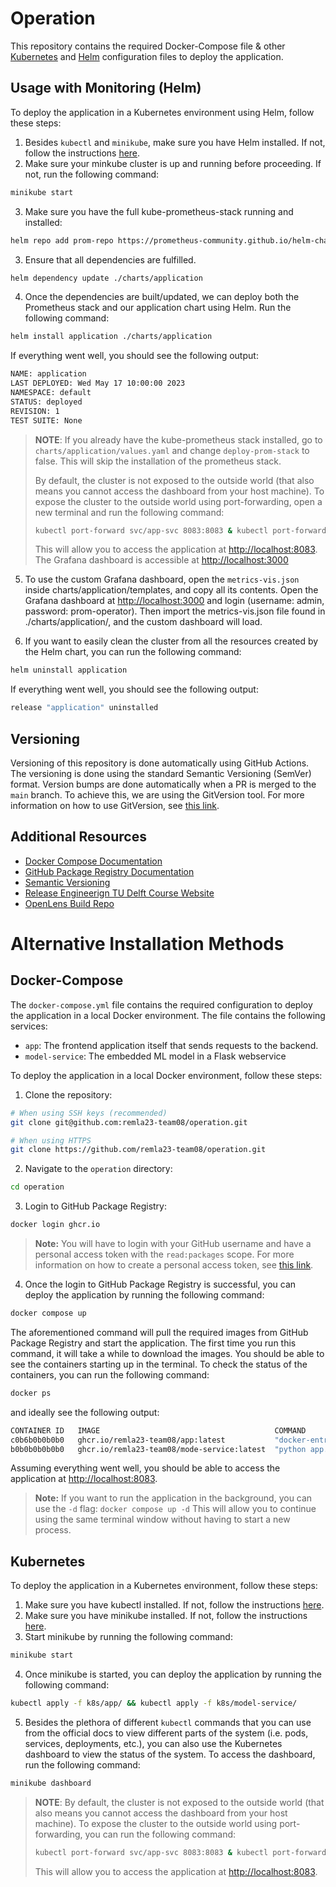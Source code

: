 # Operation

This repository contains the required Docker-Compose file & other [Kubernetes](https://kubernetes.io/) and [Helm](https://helm.sh/) configuration files to deploy the application.

## **Usage with Monitoring (Helm)**

To deploy the application in a Kubernetes environment using Helm, follow these steps:

1. Besides `kubectl` and `minikube`, make sure you have Helm installed. If not, follow the instructions [here](https://helm.sh/docs/intro/install/).
2. Make sure your minkube cluster is up and running before proceeding. If not, run the following command:
```bash
minikube start
```
3. Make sure you have the full kube-prometheus-stack running and installed:
```bash
helm repo add prom-repo https://prometheus-community.github.io/helm-charts
```

3. Ensure that all dependencies are fulfilled.
``` bash
helm dependency update ./charts/application
```
4. Once the dependencies are built/updated, we can deploy both the Prometheus stack and our application chart using Helm.  Run the following command:
```bash
helm install application ./charts/application
```
If everything went well, you should see the following output:
```bash
NAME: application
LAST DEPLOYED: Wed May 17 10:00:00 2023
NAMESPACE: default
STATUS: deployed
REVISION: 1
TEST SUITE: None
```
> **NOTE**: 
> If you already have the kube-prometheus stack installed, go to `charts/application/values.yaml` and change `deploy-prom-stack` to false. This will skip the installation of the prometheus stack.
> 
> By default, the cluster is not exposed to the outside world (that also means you cannot access the dashboard from your host machine). To expose the cluster to the outside world using port-forwarding, open a new terminal and run the following command:
> ```bash
> kubectl port-forward svc/app-svc 8083:8083 & kubectl port-forward svc/model-service-svc 8080:8080 & kubectl port-forward svc/application-grafana 3000:80
> ```
> This will allow you to access the application at [http://localhost:8083](http://localhost:8083). The Grafana dashboard is accessible at [http://localhost:3000](http://localhost:3000)

5. To use the custom Grafana dashboard, open the `metrics-vis.json` inside charts/application/templates, and copy all its contents. Open the Grafana dashboard at [http://localhost:3000](http://localhost:3000) and login (username: admin, password: prom-operator). Then import the metrics-vis.json file found in ./charts/application/, and the custom dashboard will load. 

6. If you want to easily clean the cluster from all the resources created by the Helm chart, you can run the following command:
```bash
helm uninstall application
```

If everything went well, you should see the following output:
```bash
release "application" uninstalled
```

## **Versioning**

Versioning of this repository is done automatically using GitHub Actions. The versioning is done using the standard Semantic Versioning (SemVer) format. Version bumps are done automatically when a PR is merged to the `main` branch. To achieve this, we are using the GitVersion tool. For more information on how to use GitVersion, see [this link](https://gitversion.net/docs/).

## **Additional Resources**

* [Docker Compose Documentation](https://docs.docker.com/compose/)
* [GitHub Package Registry Documentation](https://docs.github.com/en/packages/working-with-a-github-packages-registry/working-with-the-docker-registry)
* [Semantic Versioning](https://semver.org/)
* [Release Engineerign TU Delft Course Website](https://se.ewi.tudelft.nl/remla/assignments/a1-images-and-releases/)
* [OpenLens Build Repo](https://github.com/MuhammedKalkan/OpenLens)

# Alternative Installation Methods
## **Docker-Compose**

The `docker-compose.yml` file contains the required configuration to deploy the application in a local Docker environment. The file contains the following services:
* `app`: The frontend application itself that sends requests to the backend.
* `model-service`: The embedded ML model in a Flask webservice

To deploy the application in a local Docker environment, follow these steps:

1. Clone the repository:
```bash
# When using SSH keys (recommended)
git clone git@github.com:remla23-team08/operation.git

# When using HTTPS
git clone https://github.com/remla23-team08/operation.git
```

2. Navigate to the `operation` directory:
```bash
cd operation
```

3. Login to GitHub Package Registry:
```bash
docker login ghcr.io
```

> **Note:** You will have to login with your GitHub username and have a personal access token with the `read:packages` scope.
> For more information on how to create a personal access token, see [this link](https://docs.github.com/en/github/authenticating-to-github/keeping-your-account-and-data-secure/creating-a-personal-access-token).

4. Once the login to GitHub Package Registry is successful, you can deploy the application by running the following command:
```bash
docker compose up
```

The aforementioned command will pull the required images from GitHub Package Registry and start the application. The first time you run this command, it will take a while to download the images. You should be able to see the containers starting up in the terminal. To check the status of the containers, you can run the following command:
```bash
docker ps
```

and ideally see the following output:
```bash
CONTAINER ID   IMAGE                                       COMMAND                   CREATED          STATUS          PORTS                                      NAMES
c0b6b0b0b0b0   ghcr.io/remla23-team08/app:latest           "docker-entrypoint.sh"    1 minute ago     Up 1 minute     0.0.0.0:8083->8083/tcp, :::8083->8083/tcp  operation-app-1
b0b0b0b0b0b0   ghcr.io/remla23-team08/mode-service:latest  "python app.py"           1 minute ago     Up 1 minute     0.0.0.0:8080->8080/tcp, :::8080->8080/tcp  operation-model-service-1
```

Assuming everything went well, you should be able to access the application at [http://localhost:8083](http://localhost:8083). 

> **Note:** If you want to run the application in the background, you can use the `-d` flag: ```docker compose up -d```
> This will allow you to continue using the same terminal window without having to start a new process.

## **Kubernetes**

To deploy the application in a Kubernetes environment, follow these steps:

1. Make sure you have kubectl installed. If not, follow the instructions [here](https://kubernetes.io/docs/tasks/tools/).
2. Make sure you have minikube installed. If not, follow the instructions [here](https://minikube.sigs.k8s.io/docs/start/).
3. Start minikube by running the following command:
```bash
minikube start
```
4. Once minikube is started, you can deploy the application by running the following command:
```bash
kubectl apply -f k8s/app/ && kubectl apply -f k8s/model-service/
```
5. Besides the plethora of different `kubectl` commands that you can use from the official docs to view different parts of the system (i.e. pods, services, deployments, etc.), you can also use the Kubernetes dashboard to view the status of the system. To access the dashboard, run the following command:
```bash
minikube dashboard
```
> **NOTE**: By default, the cluster is not exposed to the outside world (that also means you cannot access the dashboard from your host machine). To expose the cluster to the outside world using port-forwarding, you can run the following command:
> ```bash
> kubectl port-forward svc/app-svc 8083:8083 & kubectl port-forward svc/model-service-svc 8080:8080
> ```
> This will allow you to access the application at [http://localhost:8083](http://localhost:8083).
